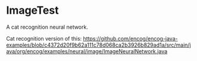 # ImageTest
A cat recognition neural network.

Cat recognition version of this: https://github.com/encog/encog-java-examples/blob/c4372d20f9b62a111c78d068ca2b3926b829ad1a/src/main/java/org/encog/examples/neural/image/ImageNeuralNetwork.java
